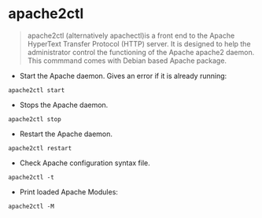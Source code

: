 # apache2ctl

> apache2ctl (alternatively apachectl)is a front end to the Apache HyperText Transfer Protocol (HTTP) server.  It is designed to help the administrator control the functioning of the Apache apache2 daemon.
> This commmand comes with Debian based Apache package.

- Start the Apache daemon.  Gives an error if it is already running:

`apache2ctl start`

- Stops the Apache daemon.

`apache2ctl stop`

- Restart the Apache daemon.

`apache2ctl restart`

- Check Apache configuration syntax file.

`apache2ctl -t`

- Print loaded Apache Modules:

`apache2ctl -M`
